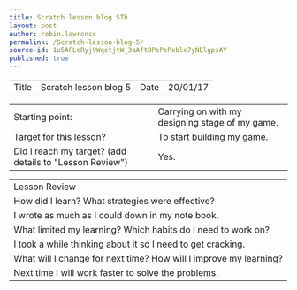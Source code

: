 ```yaml
---
title: Scratch lesson blog 5Th
layout: post
author: robin.lawrence
permalink: /Scratch-lesson-blog-5/
source-id: 1u5AFLeRyj9WqetjtW_3aAftBPePePxble7yNElgpsAY
published: true
---
```

<table>
  <tr>
    <td>Title</td>
    <td>Scratch lesson blog 5</td>
    <td>Date</td>
    <td>20/01/17</td>
  </tr>
</table>


<table>
  <tr>
    <td>Starting point:</td>
    <td>Carrying on with my designing stage of my game.</td>
  </tr>
  <tr>
    <td>Target for this lesson?</td>
    <td>To start building my game.</td>
  </tr>
  <tr>
    <td>Did I reach my target? 
(add details to "Lesson Review")</td>
    <td>Yes.</td>
  </tr>
</table>


<table>
  <tr>
    <td>Lesson Review</td>
  </tr>
  <tr>
    <td>How did I learn? What strategies were effective? </td>
  </tr>
  <tr>
    <td>I wrote as much as I could down in my note book.</td>
  </tr>
  <tr>
    <td>What limited my learning? Which habits do I need to work on? </td>
  </tr>
  <tr>
    <td>I took a while thinking about it so I need to get cracking.</td>
  </tr>
  <tr>
    <td>What will I change for next time? How will I improve my learning?</td>
  </tr>
  <tr>
    <td>Next time I will work faster to solve the problems. </td>
  </tr>
</table>


